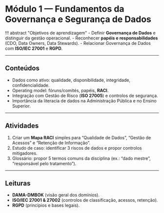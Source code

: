 # Módulo 1 — Fundamentos da Governança e Segurança de Dados

!!! abstract "Objetivos de aprendizagem"
    - Definir **Governança de Dados** e distinguir da gestão operacional.
    - Reconhecer **papéis e responsabilidades** (CDO, Data Owners, Data Stewards).
    - Relacionar Governança de Dados com **ISO/IEC 27001** e **RGPD**.

---

## Conteúdos
- Dados como ativo: qualidade, disponibilidade, integridade, confidencialidade.
- Operating model: fóruns/comités, papéis, **RACI**.
- Integração com Gestão de Risco (**ISO 27005**) e controlos de segurança.
- Importância da literacia de dados na Administração Pública e no Ensino Superior.

---

## Atividades
1. Criar um **Mapa RACI** simples para “Qualidade de Dados”, “Gestão de Acessos” e “Retenção de Informação”.
2. Estudo de caso: identificar 3 riscos de dados e propor controlos mitigadores.
3. Glossário: propor 5 termos comuns da disciplina (ex.: “dado mestre”, “responsável pelo tratamento”).

---

## Leituras
- **DAMA-DMBOK** (visão geral dos domínios).  
- **ISO/IEC 27001 & 27002** (controlos de classificação, acessos, retenção).  
- **RGPD** (princípios e bases legais).  

